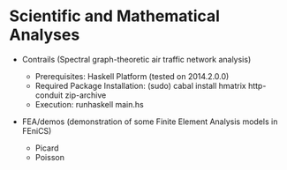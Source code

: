 # Scientific and Mathematical Analyses

- Contrails (Spectral graph-theoretic air traffic network analysis)
    - Prerequisites:
      Haskell Platform (tested on 2014.2.0.0)
    - Required Package Installation:
      (sudo) cabal install hmatrix http-conduit zip-archive
    - Execution:
      runhaskell main.hs

- FEA/demos (demonstration of some Finite Element Analysis models in FEniCS)
    - Picard
    - Poisson
